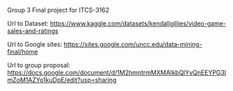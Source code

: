 Group 3 Final project for ITCS-3162

Url to Dataset: https://www.kaggle.com/datasets/kendallgillies/video-game-sales-and-ratings

Url to Google sites: https://sites.google.com/uncc.edu/data-mining-final/home

Url to group proposal: https://docs.google.com/document/d/1M2hmntrmMXMAIkbQlYvQnEEYPG3lmZoM1AZYo1kuDpE/edit?usp=sharing
